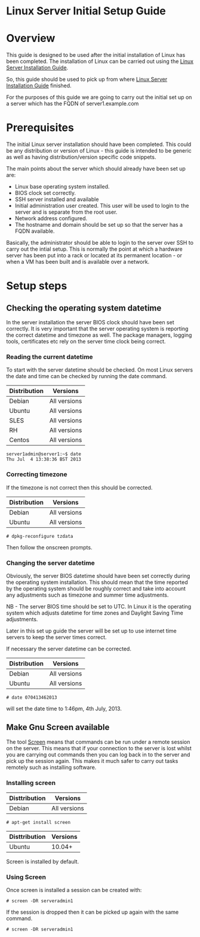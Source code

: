 Linux Server Initial Setup Guide
================================

# Overview

This guide is designed to be used after the initial installation of Linux has been completed.  The installation of Linux can be carried out using the [Linux Server Installation Guide](https://github.com/freewayprojects/linux-server-installation-guide).

So, this guide should be used to pick up from where [Linux Server Installation Guide](https://github.com/freewayprojects/linux-server-installation-guide) finished.

For the purposes of this guide we are going to carry out the initial set up on a server which has the FQDN of server1.example.com

# Prerequisites

The initial Linux server installation should have been completed.  This could be any distribution or version of Linux - this guide is intended to be generic as well as having distribution/version specific code snippets.

The main points about the server which should already have been set up are:

* Linux base operating system installed.
* BIOS clock set correctly.
* SSH server installed and available
* Initial administration user created.  This user will be used to login to the server and is separate from the root user.
* Network address configured.
* The hostname and domain should be set up so that the server has a FQDN available.

Basically, the administrator should be able to login to the server over SSH to carry out the intial setup.  This is normally the point at which a hardware server has been put into a rack or located at its permanent location - or when a VM has been built and is available over a network.

# Setup steps

## Checking the operating system datetime

In the server installation the server BIOS clock should have been set correctly.  It is very important that the server operating system is reporting the correct datetime and timezone as well.  The package managers, logging tools, certificates etc rely on the server time clock being correct.

### Reading the current datetime

To start with the server datetime should be checked.  On most Linux servers the date and time can be checked by running the date command.

| Distribution | Versions |
| --- | --- |
| Debian | All versions |
| Ubuntu | All versions |
| SLES | All versions |
| RH | All versions |
| Centos | All versions |

~~~
server1admin@server1:~$ date
Thu Jul  4 13:38:36 BST 2013
~~~

### Correcting timezone

If the timezone is not correct then this should be corrected.

| Distribution | Versions |
| --- | --- |
| Debian | All versions |
| Ubuntu | All versions |

~~~
# dpkg-reconfigure tzdata
~~~

Then follow the onscreen prompts.

### Changing the server datetime

Obviously, the server BIOS datetime should have been set correctly during the operating system installation.  This should mean that the time reported by the operating system should be roughly correct and take into account any adjustments such as timezone and summer time adjustments.

NB - The server BIOS time should be set to UTC.  In Linux it is the operating system which adjusts datetime for time zones and Daylight Saving Time adjustments.

Later in this set up guide the server will be set up to use internet time servers to keep the server times correct.

If necessary the server datetime can be corrected.

| Distribution | Versions |
| --- | --- |
| Debian | All versions |
| Ubuntu | All versions |

~~~
# date 070413462013
~~~

will set the date time to 1:46pm, 4th July, 2013.

##  Make Gnu Screen available

The tool [Screen](http://www.gnu.org/software/screen/) means that commands can be run under a remote session on the server.  This means that if your connection to the server is lost whilst you are carrying out commands then you can log back in to the server and pick up the session again.  This makes it much safer to carry out tasks remotely such as installing software.

### Installing screen

| Disttribution | Versions |
| --- | --- |
| Debian | All versions |

~~~
# apt-get install screen
~~~

| Disttribution | Versions |
| --- | --- |
| Ubuntu | 10.04+ |

Screen is installed by default.

### Using Screen

Once screen is installed a session can be created with:

~~~
# screen -DR serveradmin1
~~~

If the session is dropped then it can be picked up again with the same command.

~~~
# screen -DR serveradmin1
~~~
